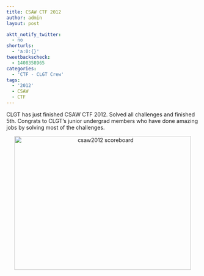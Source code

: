 ```yaml
---
title: CSAW CTF 2012
author: admin
layout: post

aktt_notify_twitter:
  - no
shorturls:
  - 'a:0:{}'
tweetbackscheck:
  - 1408358965
categories:
  - 'CTF - CLGT Crew'
tags:
  - '2012'
  - CSAW
  - CTF
---
```

CLGT has just finished CSAW CTF 2012. Solved all challenges and finished 5th. Congrats to CLGT&#8217;s junior undergrad members who have done amazing jobs by solving most of the challenges.

<p style="text-align: center">
  <a href="/wp/storage/uploads/2012/10/csaw2012-scoreboard.png"><img class="aligncenter size-full wp-image-1425" title="csaw2012 scoreboard" src="/wp/storage/uploads/2012/10/csaw2012-scoreboard.png" alt="csaw2012 scoreboard" width="462" height="350" /></a>
</p>
